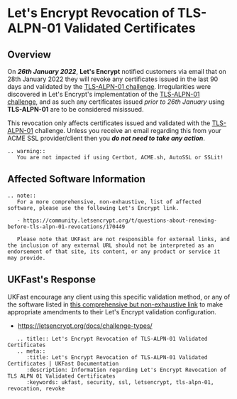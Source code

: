 # Let's Encrypt Revocation of TLS-ALPN-01 Validated Certificates

## Overview

On ***26th January 2022***, **Let's Encrypt** notified customers via email that on 28th January 2022 they will revoke any certificates issued in the last 90 days and validated by the [TLS-ALPN-01 challenge](https://letsencrypt.org/docs/challenge-types/#tls-alpn-01). Irregularities were discovered in Let's Encrypt's implementation of the [TLS-ALPN-01 challenge](https://letsencrypt.org/docs/challenge-types/#tls-alpn-01), and as such any certificates issued *prior to 26th January* using **TLS-ALPN-01** are to be considered misissued.

This revocation only affects certificates issued and validated with the [TLS-ALPN-01](https://letsencrypt.org/docs/challenge-types/#tls-alpn-01) challenge. Unless you receive an email regarding this from your ACME SSL provider/client then you ***do not need to take any action***.

```eval_rst
.. warning::
   You are not impacted if using Certbot, ACME.sh, AutoSSL or SSLit!
```

## Affected Software Information

```eval_rst
.. note::
   For a more comprehensive, non-exhaustive, list of affected software, please use the following Let's Encrypt link.
   
   - https://community.letsencrypt.org/t/questions-about-renewing-before-tls-alpn-01-revocations/170449
   
   Please note that UKFast are not responsible for external links, and the inclusion of any external URL should not be interpreted as an endorsement of that site, its content, or any product or service it may provide.
```

## UKFast's Response

UKFast encourage any client using this specific validation method, or any of the software listed in [this comprehensive but non-exhaustive link](https://community.letsencrypt.org/t/questions-about-renewing-before-tls-alpn-01-revocations/170449) to make appropriate amendments to their Let's Encrypt validation configuration.

* https://letsencrypt.org/docs/challenge-types/

```eval_rst
   .. title:: Let's Encrypt Revocation of TLS-ALPN-01 Validated Certificates
   .. meta::
      :title: Let's Encrypt Revocation of TLS-ALPN-01 Validated Certificates | UKFast Documentation
      :description: Information regarding Let's Encrypt Revocation of TLS ALPN 01 Validated Certificates
      :keywords: ukfast, security, ssl, letsencrypt, tls-alpn-01, revocation, revoke
```
